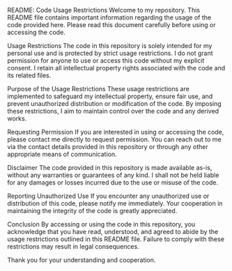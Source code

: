 README: Code Usage Restrictions
Welcome to my repository. This README file contains important information regarding the usage of the code provided here. Please read this document carefully before using or accessing the code.

Usage Restrictions
The code in this repository is solely intended for my personal use and is protected by strict usage restrictions. I do not grant permission for anyone to use or access this code without my explicit consent. I retain all intellectual property rights associated with the code and its related files.

Purpose of the Usage Restrictions
These usage restrictions are implemented to safeguard my intellectual property, ensure fair use, and prevent unauthorized distribution or modification of the code. By imposing these restrictions, I aim to maintain control over the code and any derived works.

Requesting Permission
If you are interested in using or accessing the code, please contact me directly to request permission. You can reach out to me via the contact details provided in this repository or through any other appropriate means of communication.

Disclaimer
The code provided in this repository is made available as-is, without any warranties or guarantees of any kind. I shall not be held liable for any damages or losses incurred due to the use or misuse of the code.

Reporting Unauthorized Use
If you encounter any unauthorized use or distribution of this code, please notify me immediately. Your cooperation in maintaining the integrity of the code is greatly appreciated.

Conclusion
By accessing or using the code in this repository, you acknowledge that you have read, understood, and agreed to abide by the usage restrictions outlined in this README file. Failure to comply with these restrictions may result in legal consequences.

Thank you for your understanding and cooperation.
